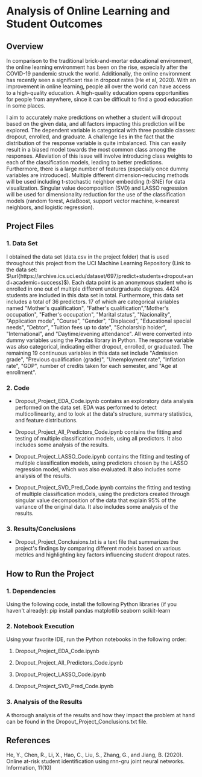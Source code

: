 # Analysis of Online Learning and Student Outcomes

## Overview 

In comparison to the traditional brick-and-mortar educational environment, the online learning environment has been on the rise, especially after the COVID-19 pandemic struck the world. Additionally, the online environment has recently seen a significant rise in dropout rates (He et al, 2020). With an improvement in online learning, people all over the world can have access to a high-quality education. A high-quality education opens opportunities for people from anywhere, since it can be difficult to find a good education in some places.

I aim to accurately make predictions on whether a student will dropout based on the given data, and all factors impacting this prediction will be explored. The dependent variable is categorical with three possible classes: dropout, enrolled, and graduate. A challenge lies in the fact that the distribution of the response variable is quite imbalanced. This can easily result in a biased model towards the most common class among the responses. Alleviation of this issue will involve introducing class weights to each of the classification models, leading to better predictions. Furthermore, there is a large number of features (especially once dummy variables are introduced). Multiple different dimension-reducing methods will be used including t-stochastic neighbor embedding (t-SNE) for data visualization. Singular value decomposition (SVD) and LASSO regression will be used for dimensionality reduction for the use of the classification models (random forest, AdaBoost, support vector machine, k-nearest neighbors, and logistic regression).

## Project Files

### 1. Data Set

I obtained the data set (data.csv in the project folder) that is used throughout this project from the UCI Machine Learning Repository (Link to the data set: $\url{https://archive.ics.uci.edu/dataset/697/predict+students+dropout+and+academic+success}$). Each data point is an anonymous student who is enrolled in one out of multiple different undergraduate degrees. 4424 students are included in this data set in total. Furthermore, this data set includes a total of 36 predictors. 17 of which are categorical variables named "Mother's qualification", "Father's qualification","Mother's occupation", "Father's occupation", "Marital status", "Nacionality", "Application mode", "Course", "Gender", "Displaced", "Educational special needs", "Debtor", "Tuition fees up to date", "Scholarship holder", "International", and "Daytime/evening attendance". All were converted into dummy variables using the Pandas library in Python. The response variable was also categorical, indicating either dropout, enrolled, or graduated. The remaining 19 continuous variables in this data set include "Admission grade", "Previous qualification (grade)", "Unemployment rate", "Inflation rate", "GDP", number of credits taken for each semester, and "Age at enrollment".

### 2. Code

- Dropout_Project_EDA_Code.ipynb contains an exploratory data analysis performed on the data set. EDA was performed to detect multicollinearity, and to look at the data's structure, summary statistics, and feature distributions.

- Dropout_Project_All_Predictors_Code.ipynb contains the fitting and testing of multiple classification models, using all predictors. It also includes some analysis of the results.

- Dropout_Project_LASSO_Code.ipynb contains the fitting and testing of multiple classification models, using predictors chosen by the LASSO regression model, which was also evaluated. It also includes some analysis of the results.

- Dropout_Project_SVD_Pred_Code.ipynb contains the fitting and testing of multiple classification models, using the predictors created through singular value decomposition of the data that explain 95% of the variance of the original data. It also includes some analysis of the results.

### 3. Results/Conclusions

- Dropout_Project_Conclusions.txt is a text file that summarizes the project's findings by comparing different models based on various metrics and highlighting key factors influencing student dropout rates.

## How to Run the Project

### 1. Dependencies

Using the following code, install the following Python libraries (if you haven't already): pip install pandas matplotlib seaborn scikit-learn

### 2. Notebook Execution

Using your favorite IDE, run the Python notebooks in the following order:

1. Dropout_Project_EDA_Code.ipynb

2. Dropout_Project_All_Predictors_Code.ipynb

3. Dropout_Project_LASSO_Code.ipynb

4. Dropout_Project_SVD_Pred_Code.ipynb

### 3. Analysis of the Results

A thorough analysis of the results and how they impact the problem at hand can be found in the Dropout_Project_Conclusions.txt file.

## References

He, Y., Chen, R., Li, X., Hao, C., Liu, S., Zhang, G., and Jiang, B. (2020). Online at-risk student identification using 
rnn-gru joint neural networks. Information, 11(10)

